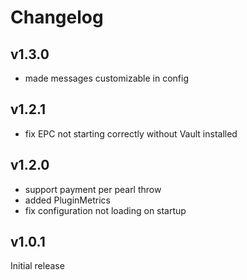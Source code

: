 Changelog
=========

v1.3.0
------
* made messages customizable in config

v1.2.1
------
* fix EPC not starting correctly without Vault installed

v1.2.0
------
* support payment per pearl throw
* added PluginMetrics
* fix configuration not loading on startup

v1.0.1
------
Initial release